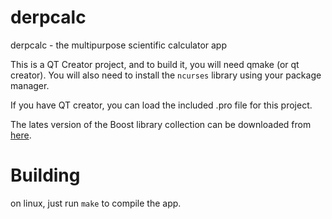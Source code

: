 # derpcalc
derpcalc - the multipurpose scientific calculator app

This is a QT Creator project, and to build it, you will need qmake (or qt creator).
You will also need to install the `ncurses` library using your package manager.

If you have QT creator, you can load the included .pro file for this project.

The lates version of the Boost library collection can be downloaded from [here](http://boost.org).

# Building
on linux, just run `make` to compile the app.

